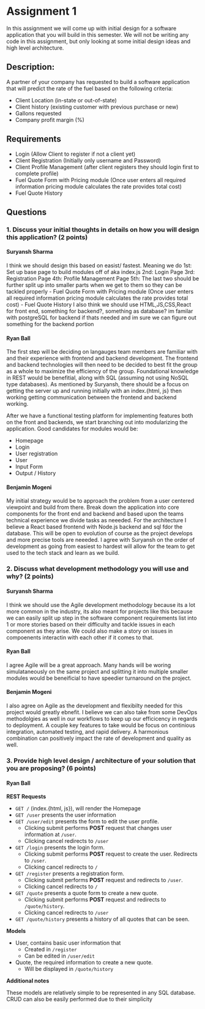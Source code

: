 # Assignment 1

In this assignment we will come up with initial design for a software application that you will build in this semester.
We will not be writing any code in this assignment, but only looking at some initial design ideas and high level architecture.

## Description:

A partner of your company has requested to build a software application that will predict the rate of the fuel based on the following criteria:

- Client Location (in-state or out-of-state)
- Client history (existing customer with previous purchase or new)
- Gallons requested
- Company profit margin (%)

## Requirements

- Login (Allow Client to register if not a client yet)
- Client Registration (Initially only username and Password)
- Client Profile Management (after client registers they should login first to complete profile)
- Fuel Quote Form with Pricing module (Once user enters all required information pricing module calculates the rate provides total cost)
- Fuel Quote History

## Questions

### 1. Discuss your initial thoughts in details on how you will design this application? (2 points)

#### Suryansh Sharma

I think we should design this based on easist/ fastest.
Meaning we do
1st: Set up base page to build modules off of aka index.js
2nd: Login Page
3rd: Registration Page
4th: Profile Management Page
5th: The last two should be further split up into smaller parts when we get to them so they can be tackled properly - Fuel Quote Form with Pricing module (Once user enters all required information pricing module calculates the rate provides total cost) - Fuel Quote History
I also think we should use HTML,JS,CSS,React for front end, something for backend?, something as database?
im familar with postgreSQL for backend if thats needed and im sure we can figure out something for the backend portion

#### Ryan Ball

The first step will be deciding on langauges team members are familiar with and their experience with frontend and backend development. The frontend and backend technologies will then need to be decided to best fit the group as a whole to maximize the efficiency of the group. Foundational knowledge in REST would be benefitial, along with SQL (assuming not using NoSQL type databases). As mentioned by Suryansh, there should be a focus on getting the server up and running initially with an index.{html, js} then working getting communication between the frontend and backend working.

After we have a functional testing platform for implementing features both on the front and backends, we start branching out into modularizing the application. Good candidates for modules would be:

- Homepage
- Login
- User registration
- User
- Input Form
- Output / History

#### Benjamin Mogeni

My initial strategy would be to approach the problem from a user centered viewpoint and build from there. Break down the application into core components for the front end and backend and based upon the teams technical experience we divide tasks as neeeded. For the architecture I believe a React based frontend with Node.js backend and sql fdor the database. This will be open to evolution of course as the project develops and more precise tools are neeeded. I agree with Suryansh on the order of development as going from easiest to hardest will allow for the team to get used to the tech stack and learn as we build.
### 2. Discuss what development methodology you will use and why? (2 points)

#### Suryansh Sharma

I think we should use the Agile development methodology because its a lot more common in the industry,
its also meant for projects like this because we can easily split up step in the software component requirements list into 1 or more stories based on their difficulty and tackle issues in each component as they arise. We could also make a story on issues in compoenents interactin with each other if it comes to that.

#### Ryan Ball

I agree Agile will be a great approach. Many hands will be woring simulataneously on the same project and splitting it into multiple smaller modules would be beneificial to have speedier turnaround on the project.

#### Benjamin Mogeni
I also agree on Agile as the development and flexibilty needed for this project would greatly ebnefit. I believe we can also take from some DevOps methodolgies as well in our workflows to keep up our efficicency in regards to deployment. A couple key features to take would be focus on continious integration, automated testing, and rapid delivery. A harmonious combination can positively impact the rate of development and quality as well.

### 3. Provide high level design / architecture of your solution that you are proposing? (6 points)

#### Ryan Ball

**REST Requests**

- `GET /` (index.{html, js}), will render the Homepage
- `GET /user` presents the user information
- `GET /user/edit` presents the form to edit the user profile.
  - Clicking submit performs **POST** request that changes user information at `/user`.
  - Clicking cancel redirects to `/user`
- `GET /login` presents the login form.
  - Clicking submit performs **POST** request to create the user. Redirects to `/user`.
  - Clicking cancel redirects to `/`
- `GET /register` presents a registration form.
  - Clicking submit performs **POST** request and redirects to `/user`.
  - Clicking cancel redirects to `/`
- `GET /quote` presents a quote form to create a new quote.
  - Clicking submit performs **POST** request and redirects to `/quote/history`.
  - Clicking cancel redirects to `/user`
- `GET /quote/history` presents a history of all quotes that can be seen.

**Models**

- User, contains basic user information that
  - Created in `/register`
  - Can be edited in `/user/edit`
- Quote, the required information to create a new quote.
  - Will be displayed in `/quote/history`

**Additional notes**

These models are relatively simple to be represented in any SQL database. CRUD can also be easily performed due to their simplicity
